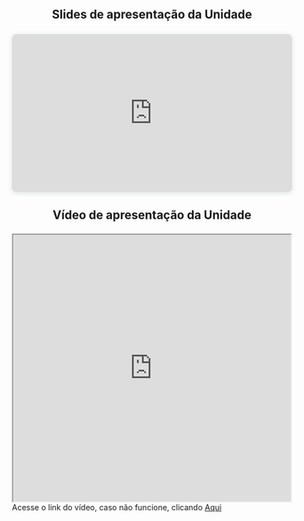 ## <p align="center">Slides de apresentação da Unidade</p>

<div style="position: relative; width: 100%; height: 0; padding-top: 56.2500%;
 padding-bottom: 0; box-shadow: 0 2px 8px 0 rgba(63,69,81,0.16); margin-top: 1.6em; margin-bottom: 0.9em; overflow: hidden;
 border-radius: 8px; will-change: transform;">
  <iframe loading="lazy" style="position: absolute; width: 100%; height: 100%; top: 0; left: 0; border: none; padding: 0;margin: 0;"
    src="https:&#x2F;&#x2F;www.canva.com&#x2F;design&#x2F;DAFuLzhs6R8&#x2F;view?embed" allowfullscreen="allowfullscreen" allow="fullscreen">
  </iframe>
</div>
<a href="https:&#x2F;&#x2F;www.canva.com&#x2F;design&#x2F;DAFuLzhs6R8&#x2F;view?utm_content=DAFuLzhs6R8&amp;utm_campaign=designshare&amp;utm_medium=embeds&amp;utm_source=link" target="_blank" rel="noopener"></a>

## <p align="center">Vídeo de apresentação da Unidade</p>
<div style="display: flex; justify-content: center">
  <iframe src="https://drive.google.com/file/d/1gY3Z3e7WrKzoCmDiyKjn0sLwX35a3WnO/preview" width="640" height="480" allow="autoplay"></iframe>
</div>
Acesse o link do vídeo, caso não funcione, clicando <a href="https://drive.google.com/file/d/1gY3Z3e7WrKzoCmDiyKjn0sLwX35a3WnO/view?usp=sharing">Aqui</a>